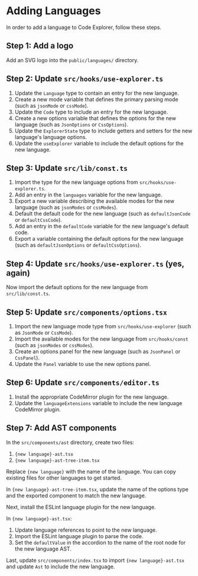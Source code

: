 # Adding Languages

In order to add a language to Code Explorer, follow these steps.

## Step 1: Add a logo

Add an SVG logo into the `public/languages/` directory.

## Step 2: Update `src/hooks/use-explorer.ts`

1. Update the `Language` type to contain an entry for the new language.
1. Create a new mode variable that defines the primary parsing mode (such as `jsonMode` or `cssMode`).
1. Update the `Code` type to include an entry for the new language.
1. Create a new options variable that defines the options for the new language (such as `JsonOptions` or `CssOptions`).
1. Update the `ExplorerState` type to include getters and setters for the new language's language options.
1. Update the `useExplorer` variable to include the default options for the new language.

## Step 3: Update `src/lib/const.ts`

1. Import the type for the new language options from `src/hooks/use-explorer.ts`.
1. Add an entry in the `languages` variable for the new language.
1. Export a new variable describing the available modes for the new language (such as `jsonModes` or `cssModes`).
1. Default the default code for the new language (such as `defaultJsonCode` or `defaultCssCode`).
1. Add an entry in the `defaultCode` variable for the new language's default code.
1. Export a variable containing the default options for the new language (such as `defaultJsonOptions` or `defaultCssOptions`).

## Step 4: Update `src/hooks/use-explorer.ts` (yes, again)

Now import the default options for the new language from `src/lib/const.ts`.

## Step 5: Update `src/components/options.tsx`

1. Import the new language mode type from `src/hooks/use-explorer` (such as `JsonMode` or `CssMode`).
1. Import the available modes for the new language from `src/hooks/const` (such as `jsonModes` or `cssModes`).
1. Create an options panel for the new language (such as `JsonPanel` or `CssPanel`).
1. Update the `Panel` variable to use the new options panel.

## Step 6: Update `src/components/editor.ts`

1. Install the appropriate CodeMirror plugin for the new language.
1. Update the `languageExtensions` variable to include the new language CodeMirror plugin.

## Step 7: Add AST components

In the `src/components/ast` directory, create two files:

1. `{new language}-ast.tsx`
1. `{new language}-ast-tree-item.tsx`

Replace `{new language}` with the name of the language. You can copy existing files for other languages to get started.

In `{new language}-ast-tree-item.tsx`, update the name of the options type and the exported component to match the new language.

Next, install the ESLint language plugin for the new language.

In `{new language}-ast.tsx`:

1. Update language references to point to the new language.
1. Import the ESLint language plugin to parse the code.
1. Set the `defaultValue` in the accordion to the name of the root node for the new language AST.

Last, update `src/components/index.tsx` to import `{new language}-ast.tsx` and update `Ast` to include the new language.
